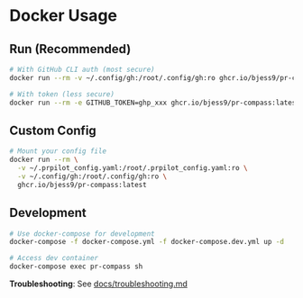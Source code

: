 # Docker Usage

## Run (Recommended)

```bash
# With GitHub CLI auth (most secure)
docker run --rm -v ~/.config/gh:/root/.config/gh:ro ghcr.io/bjess9/pr-compass:latest

# With token (less secure)
docker run --rm -e GITHUB_TOKEN=ghp_xxx ghcr.io/bjess9/pr-compass:latest
```

## Custom Config

```bash
# Mount your config file
docker run --rm \
  -v ~/.prpilot_config.yaml:/root/.prpilot_config.yaml:ro \
  -v ~/.config/gh:/root/.config/gh:ro \
  ghcr.io/bjess9/pr-compass:latest
```

## Development

```bash
# Use docker-compose for development
docker-compose -f docker-compose.yml -f docker-compose.dev.yml up -d

# Access dev container
docker-compose exec pr-compass sh
```

**Troubleshooting**: See [docs/troubleshooting.md](docs/troubleshooting.md#docker-issues)
